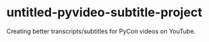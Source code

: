 # untitled-pyvideo-subtitle-project
Creating better transcripts/subtitles for PyCon videos on YouTube.
